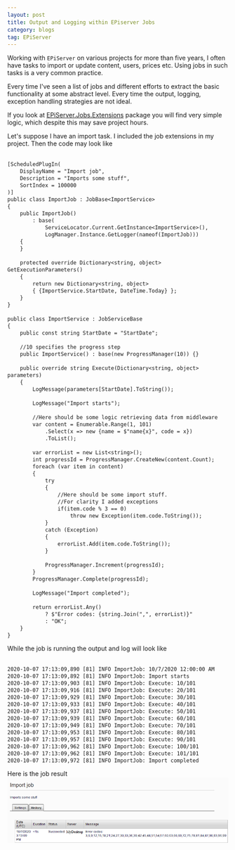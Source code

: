 ```yaml
---
layout: post
title: Output and Logging within EPiserver Jobs
category: blogs
tag: EPiServer
---
```



Working with `EPiServer` on various projects for more than five years, I often have tasks to import or update content, users, prices etc. Using jobs in such tasks is a very common practice. 

Every time I've seen a list of jobs and different efforts to extract the basic functionality at some abstract level. Every time the output, logging, exception handling strategies are not ideal.

If you look at <a href="https://github.com/akovanev/EPiServer.Jobs.Extensions/">EPiServer.Jobs.Extensions</a> package you will find very simple logic, which despite this may save project hours. 

Let's suppose I have an import task. I included the job extensions in my project. Then the code may look like
<pre><code class="language-cs">
[ScheduledPlugIn(
    DisplayName = "Import job",
    Description = "Imports some stuff",
    SortIndex = 100000
)]
public class ImportJob : JobBase&lt;ImportService&gt;
{
    public ImportJob()
        : base(
            ServiceLocator.Current.GetInstance&lt;ImportService&gt;(),
            LogManager.Instance.GetLogger(nameof(ImportJob)))
    {
    }

    protected override Dictionary&lt;string, object&gt; GetExecutionParameters()
    {
        return new Dictionary&lt;string, object&gt; 
		{ {ImportService.StartDate, DateTime.Today} };
    }
}

public class ImportService : JobServiceBase
{
    public const string StartDate = "StartDate";

	//10 specifies the progress step
    public ImportService() : base(new ProgressManager(10)) {}

    public override string Execute(Dictionary&lt;string, object&gt; parameters)
    {
        LogMessage(parameters[StartDate].ToString());

        LogMessage("Import starts");

		//Here should be some logic retrieving data from middleware
        var content = Enumerable.Range(1, 101)
            .Select(x => new {name = $"name{x}", code = x})
            .ToList();

        var errorList = new List&lt;string&gt;();
        int progressId = ProgressManager.CreateNew(content.Count);
        foreach (var item in content)
        {
            try
            {
				//Here should be some import stuff. 
				//For clarity I added exceptions 
                if(item.code % 3 == 0) 
					throw new Exception(item.code.ToString());
            }
            catch (Exception)
            {
                errorList.Add(item.code.ToString());
            }

            ProgressManager.Increment(progressId);
        }
        ProgressManager.Complete(progressId);

        LogMessage("Import completed");

        return errorList.Any()
            ? $"Error codes: {string.Join(",", errorList)}"
            : "OK";
    }
}
</code></pre>

While the job is running the output and log will look like

<pre><code class="nohighlight">
2020-10-07 17:13:09,890 [81] INFO ImportJob: 10/7/2020 12:00:00 AM
2020-10-07 17:13:09,892 [81] INFO ImportJob: Import starts
2020-10-07 17:13:09,903 [81] INFO ImportJob: Execute: 10/101
2020-10-07 17:13:09,916 [81] INFO ImportJob: Execute: 20/101
2020-10-07 17:13:09,929 [81] INFO ImportJob: Execute: 30/101
2020-10-07 17:13:09,933 [81] INFO ImportJob: Execute: 40/101
2020-10-07 17:13:09,937 [81] INFO ImportJob: Execute: 50/101
2020-10-07 17:13:09,939 [81] INFO ImportJob: Execute: 60/101
2020-10-07 17:13:09,949 [81] INFO ImportJob: Execute: 70/101
2020-10-07 17:13:09,953 [81] INFO ImportJob: Execute: 80/101
2020-10-07 17:13:09,957 [81] INFO ImportJob: Execute: 90/101
2020-10-07 17:13:09,962 [81] INFO ImportJob: Execute: 100/101
2020-10-07 17:13:09,962 [81] INFO ImportJob: Execute: 101/101
2020-10-07 17:13:09,972 [81] INFO ImportJob: Import completed
</code></pre>

Here is the job result <img src="/public/imj.png">
